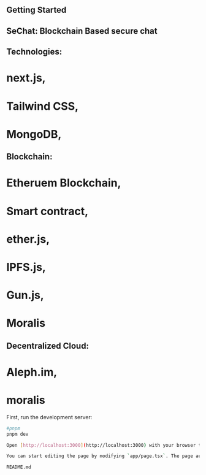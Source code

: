 
## Getting Started

## SeChat: Blockchain Based secure chat

## Technologies: 

# next.js, 
# Tailwind CSS, 
# MongoDB, 

## Blockchain: 

# Etheruem Blockchain,
# Smart contract,
# ether.js,
# IPFS.js,
# Gun.js,
# Moralis

## Decentralized Cloud:

# Aleph.im,
# moralis

First, run the development server:

```bash
#pnpm
pnpm dev

Open [http://localhost:3000](http://localhost:3000) with your browser to see the result.

You can start editing the page by modifying `app/page.tsx`. The page auto-updates as you edit the file.

README.md
